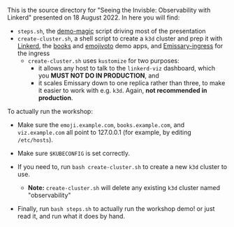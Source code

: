 This is the source directory for "Seeing the Invisble: Observability with Linkerd"
presented on 18 August 2022. In here you will find:

- `steps.sh`, the [demo-magic] script driving most of the presentation
- `create-cluster.sh`, a shell script to create a `k3d` cluster and prep it
  with [Linkerd], the [books] and [emojivoto] demo apps, and [Emissary-ingress]
  for the ingress
   - `create-cluster.sh` uses `kustomize` for two purposes:
      - it allows any host to talk to the `linkerd-viz` dashboard, which you
        **MUST NOT DO IN PRODUCTION**, and
      - it scales Emissary down to one replica rather than three, to make it
        easier to work with e.g. `k3d`. Again, **not recommended in production**.

To actually run the workshop:

- Make sure the `emoji.example.com`, `books.example.com`, and `viz.example.com`
  all point to 127.0.0.1 (for example, by editing `/etc/hosts`).

- Make sure `$KUBECONFIG` is set correctly.

- If you need to, run `bash create-cluster.sh` to create a new `k3d` cluster to
  use.
   - **Note:** `create-cluster.sh` will delete any existing `k3d` cluster named
     "observability"

- Finally, run `bash steps.sh` to actually run the workshop demo! or just read it, and 
  run what it does by hand.

[books]: https://github.com/BuoyantIO/booksapp
[demo-magic]: https://github.com/paxtonhare/demo-magic/blob/master/demo-magic.sh
[Emissary-ingress]: https://www.getambassador.io/docs/emissary/
[emojivoto]: https://github.com/BuoyantIO/emojivoto
[Linkerd]: https://linkerd.io
